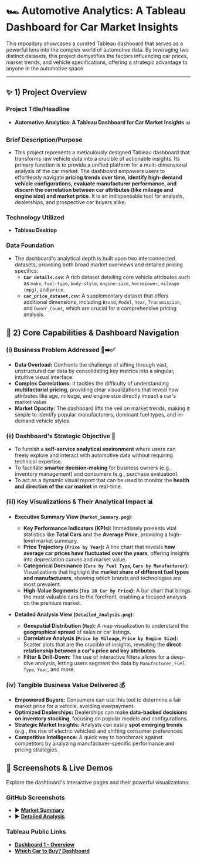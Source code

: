 # 🏎️ Automotive Analytics: A Tableau Dashboard for Car Market Insights

This repository showcases a curated Tableau dashboard that serves as a powerful lens into the complex world of automotive data. By leveraging two distinct datasets, this project demystifies the factors influencing car prices, market trends, and vehicle specifications, offering a strategic advantage to anyone in the automotive space.

---

## ✨ 1) Project Overview

### Project Title/Headline
* **Automotive Analytics: A Tableau Dashboard for Car Market Insights** 📊

### Brief Description/Purpose
* This project represents a meticulously designed Tableau dashboard that transforms raw vehicle data into a crucible of actionable insights. Its primary function is to provide a unified platform for a multi-dimensional analysis of the car market. The dashboard empowers users to effortlessly navigate **pricing trends over time, identify high-demand vehicle configurations, evaluate manufacturer performance, and discern the correlation between car attributes (like mileage and engine size) and market price**. It is an indispensable tool for analysts, dealerships, and prospective car buyers alike.

### Technology Utilized
* **Tableau Desktop**

### Data Foundation
* The dashboard's analytical depth is built upon two interconnected datasets, providing both broad market overviews and detailed pricing specifics:
    * **`Car details.csv`**: A rich dataset detailing core vehicle attributes such as `make`, `fuel-type`, `body-style`, `engine-size`, `horsepower`, `mileage (mpg)`, and `price`.
    * **`car_price_dataset.csv`**: A supplementary dataset that offers additional dimensions, including `Brand`, `Model`, `Year`, `Transmission`, and `Owner_Count`, which are crucial for a comprehensive pricing analysis.

## 🌟 2) Core Capabilities & Dashboard Navigation

### (i) Business Problem Addressed 🤯➡️✅
* **Data Overload:** Confronts the challenge of sifting through vast, unstructured car data by consolidating key metrics into a singular, intuitive visual interface.
* **Complex Correlations:** It tackles the difficulty of understanding **multifactorial pricing**, providing clear visualizations that reveal how attributes like age, mileage, and engine size directly impact a car's market value.
* **Market Opacity:** The dashboard lifts the veil on market trends, making it simple to identify popular manufacturers, dominant fuel types, and in-demand vehicle styles.

### (ii) Dashboard's Strategic Objective 🎯
* To furnish a **self-service analytical environment** where users can freely explore and interact with automotive data without requiring technical expertise.
* To facilitate **smarter decision-making** for business owners (e.g., inventory management) and consumers (e.g., purchase evaluation).
* To act as a dynamic visual report that can be used to monitor the **health and direction of the car market** in real-time.

### (iii) Key Visualizations & Their Analytical Impact 📊
* **Executive Summary View (`Market_Summary.png`)**:
    * **Key Performance Indicators (KPIs):** Immediately presents vital statistics like **Total Cars** and the **Average Price**, providing a high-level market summary.
    * **Price Trajectory (`Price by Year`):** A line chart that reveals **how average car prices have fluctuated over the years**, offering insights into depreciation curves and market value.
    * **Categorical Dominance (`Cars by Fuel Type`, `Cars by Manufacturer`):** Visualizations that highlight the **market share of different fuel types and manufacturers**, showing which brands and technologies are most prevalent.
    * **High-Value Segments (`Top 10 Car by Price`):** A bar chart that brings the most valuable cars to the forefront, enabling a focused analysis on the premium market.

* **Detailed Analysis View (`Detailed_Analysis.png`)**:
    * **Geospatial Distribution (`Map`):** A map visualization to understand the **geographical spread** of sales or car listings.
    * **Correlative Analysis (`Price by Mileage`, `Price by Engine Size`):** Scatter plots that are the crucible of insights, revealing the **direct relationship between a car's price and key attributes**.
    * **Filter & Drill-Down:** The use of interactive filters allows for a deep-dive analysis, letting users segment the data by `Manufacturer`, `Fuel Type`, `Year`, and more.

### (iv) Tangible Business Value Delivered 💰
* **Empowered Buyers:** Consumers can use this tool to determine a fair market price for a vehicle, avoiding overpayment.
* **Optimized Dealerships:** Dealerships can make **data-backed decisions on inventory stocking**, focusing on popular models and configurations.
* **Strategic Market Insights:** Analysts can easily **spot emerging trends** (e.g., the rise of electric vehicles) and shifting consumer preferences.
* **Competitive Intelligence:** A quick way to benchmark against competitors by analyzing manufacturer-specific performance and pricing strategies.

## 📸 Screenshots & Live Demos
Explore the dashboard's interactive pages and their powerful visualizations:

### GitHub Screenshots
* ▶️ **[Market Summary](https://github.com/shivanisyal09/Car-Market-Analysis-Tableau/blob/main/Market_Summary.png)**
* ▶️ **[Detailed Analysis](https://github.com/shivanisyal09/Car-Market-Analysis-Tableau/blob/main/Detailed_Analysis.png)**

### Tableau Public Links
* **[Dashboard 1 - Overview](https://public.tableau.com/views/Book1_17413573421750/Dashboard1?:language=en-US&:sid=&:redirect=auth&:display_count=n&:origin=viz_share_link)**
* **[Which Car to Buy? Dashboard]([https://public.tableau.com/views/W1ppinclassdashboard/Whichcartobuy?:language=en-US&:sid=&:redirect=auth&:display_count=n&:origin=viz_share_link](https://public.tableau.com/views/CarDataAnalysis_17582815445630/CarDataAnalysis?:language=en-US&:sid=&:redirect=auth&:display_count=n&:origin=viz_share_link))**
